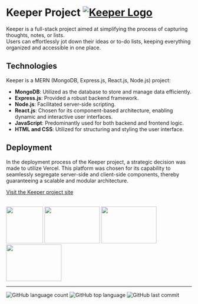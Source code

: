 # Keeper Project [![Keeper Logo](https://i.ibb.co/vjPy135/Keeper-Logo.png)](https://keeper-gold.vercel.app/)

Keeper is a full-stack project aimed at simplifying the process of capturing thoughts, notes, or lists. <br>Users can effortlessly jot down their ideas or to-do lists, keeping everything organized and accessible in one place.

## Technologies

Keeper is a MERN (MongoDB, Express.js, React.js, Node.js) project:

- **MongoDB**: Utilized as the database to store and manage data efficiently.
- **Express.js**: Provided a robust backend framework.
- **Node.js**: Facilitated server-side scripting.
- **React.js**: Chosen for its component-based architecture, enabling dynamic and interactive user interfaces.
- **JavaScript**: Predominantly used for both backend and frontend logic.
- **HTML and CSS**: Utilized for structuring and styling the user interface.

## Deployment 

In the deployment process of the Keeper project, a strategic decision was made to utilize Vercel. This platform was chosen for its capability to seamlessly segregate server-side and client-side components, thereby guaranteeing a scalable and modular architecture.

[Visit the Keeper project site](https://keeper-gold.vercel.app/)

<br>

<img src="https://cdn4.iconfinder.com/data/icons/logos-3/600/React.js_logo-512.png" width="100" height="100">
<img src="https://miro.medium.com/max/600/1*YekyuOZGMw-kGOEqU4YPZg.jpeg" width="150" height="100">
<img src="https://www.freepnglogos.com/uploads/javascript/logo-html-5-css-javascript-source-code-for-the-taking-23.png" width="150" height="100">
<img src="https://logowik.com/content/uploads/images/vercel1868.jpg" width="150" height="100">

------------------

![GitHub language count](https://img.shields.io/github/languages/count/Llevi94/Cost_Manager)
![GitHub top language](https://img.shields.io/github/languages/top/Llevi94/Cost_Manager?color=yellow)
![GitHub last commit](https://img.shields.io/github/last-commit/Llevi94/Cost_Manager?color=red&style=plastic)